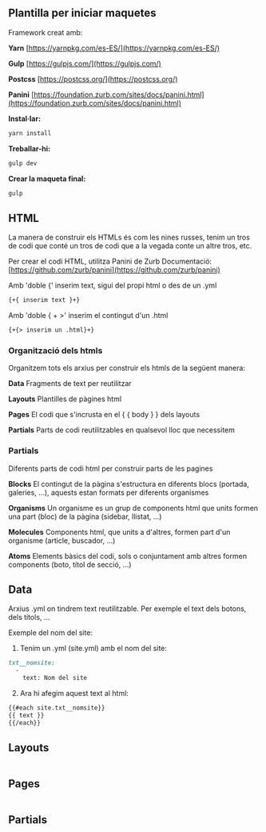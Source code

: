 ## Plantilla per iniciar maquetes

Framework creat amb:

**Yarn**
[https://yarnpkg.com/es-ES/](https://yarnpkg.com/es-ES/)

**Gulp**
[https://gulpjs.com/](https://gulpjs.com/)

**Postcss**
[https://postcss.org/](https://postcss.org/)

**Panini**
[https://foundation.zurb.com/sites/docs/panini.html](https://foundation.zurb.com/sites/docs/panini.html)

**Instal·lar:**
```markdown
yarn install
```

**Treballar-hi:**
```markdown
gulp dev
```

**Crear la maqueta final:**
```markdown
gulp
```

## HTML

La manera de construir els HTMLs és com les nines russes, tenim un tros de codi que conté un tros de codi que a la vegada conte un altre tros, etc.

Per crear el codi HTML, utilitza Panini de Zurb
Documentació: [https://github.com/zurb/panini](https://github.com/zurb/panini)

Amb 'doble {' inserim text, sigui del propi html o des de un .yml
```html
{+{ inserim text }+}
```

Amb 'doble { + >' inserim el contingut d'un .html
```html
{+{> inserim un .html}+}
```

### Organització dels htmls

Organitzem tots els arxius per construir els htmls de la següent manera:

**Data**
Fragments de text per reutilitzar

**Layouts**
Plantilles de pàgines html

**Pages**
El codi que s'incrusta en el { { body } } dels layouts

**Partials**
Parts de codi reutilitzables en qualsevol lloc que necessitem 

### Partials

Diferents parts de codi html per construir parts de les pagines

**Blocks**
El contingut de la pàgina s'estructura en diferents blocs (portada, galeries, ...), aquests estan formats per diferents organismes

**Organisms**
Un organisme es un grup de components html que units formen una part (bloc) de la pàgina (sidebar, llistat, ...)

**Molecules**
Components html, que units a d'altres, formen part d'un organisme (article, buscador, ...)

**Atoms**
Elements bàsics del codi, sols o conjuntament amb altres formen components (boto, títol de secció, ...)



## Data

Arxius .yml on tindrem text reutilitzable. Per exemple el text dels botons, dels títols, ...

Exemple del nom del site:

1. Tenim un .yml (site.yml) amb el nom del site:
```markdown
txt__nomsite:
  -
    text: Nom del site
```
2. Ara hi afegim aquest text al html:
```markdown
{{#each site.txt__nomsite}}
{{ text }}
{{/each}}
```

## Layouts
```markdown

```
## Pages
```markdown

```
## Partials
```markdown

```
